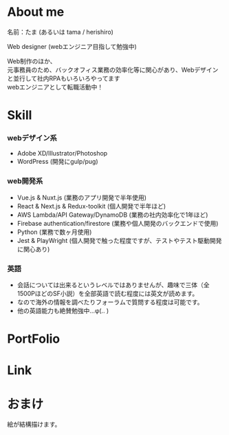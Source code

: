 # About me

名前：たま (あるいは tama / herishiro)

Web designer (webエンジニア目指して勉強中)

Web制作のほか、<br/>
元事務員のため、バックオフィス業務の効率化等に関心があり、Webデザインと並行して社内RPAもいろいろやってます<br/>
webエンジニアとして転職活動中！

# Skill

### webデザイン系
- Adobe XD/Illustrator/Photoshop
- WordPress (開発にgulp/pug)

### web開発系
- Vue.js & Nuxt.js (業務のアプリ開発で半年使用)
- React & Next.js & Redux-toolkit (個人開発で半年ほど)
- AWS Lambda/API Gateway/DynamoDB (業務の社内効率化で1年ほど)
- Firebase authentication/firestore (業務や個人開発のバックエンドで使用)
- Python (業務で数ヶ月使用)
- Jest & PlayWright (個人開発で触った程度ですが、テストやテスト駆動開発に関心あり)

### 英語
- 会話については出来るというレベルではありませんが、趣味で三体（全1500PほどのSF小説）を全部英語で読む程度には英文が読めます。
- なので海外の情報を調べたりフォーラムで質問する程度は可能です。
- 他の英語能力も絶賛勉強中…φ(.. )

# PortFolio

# Link

# おまけ

絵が結構描けます。
